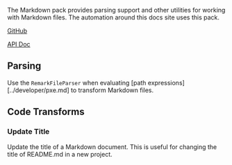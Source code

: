 The Markdown pack provides parsing support and other utilities for working with
Markdown files. The automation around this docs site uses this pack.

[GitHub][]

[API Doc][api-doc]

[github]: https://github.com/atomist/sdm-pack-markdown (GitHub Repository)
[api-doc]: https://atomist.github.io/sdm-pack-markdown/ (API Docs)

## Parsing

Use the `RemarkFileParser` when evaluating [path expressions][../developer/pxe.md]
to transform Markdown files.

## Code Transforms

### Update Title

Update the title of a Markdown document. This is useful for changing the title of README.md
in a new project.

